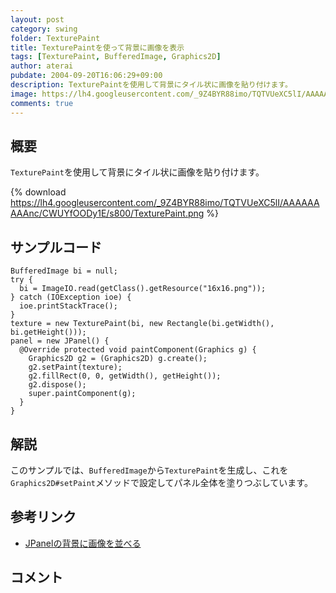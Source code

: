 ```yaml
---
layout: post
category: swing
folder: TexturePaint
title: TexturePaintを使って背景に画像を表示
tags: [TexturePaint, BufferedImage, Graphics2D]
author: aterai
pubdate: 2004-09-20T16:06:29+09:00
description: TexturePaintを使用して背景にタイル状に画像を貼り付けます。
image: https://lh4.googleusercontent.com/_9Z4BYR88imo/TQTVUeXC5lI/AAAAAAAAAnc/CWUYfOODy1E/s800/TexturePaint.png
comments: true
---
```

## 概要
`TexturePaint`を使用して背景にタイル状に画像を貼り付けます。

{% download https://lh4.googleusercontent.com/_9Z4BYR88imo/TQTVUeXC5lI/AAAAAAAAAnc/CWUYfOODy1E/s800/TexturePaint.png %}

## サンプルコード
<pre class="prettyprint"><code>BufferedImage bi = null;
try {
  bi = ImageIO.read(getClass().getResource("16x16.png"));
} catch (IOException ioe) {
  ioe.printStackTrace();
}
texture = new TexturePaint(bi, new Rectangle(bi.getWidth(), bi.getHeight()));
panel = new JPanel() {
  @Override protected void paintComponent(Graphics g) {
    Graphics2D g2 = (Graphics2D) g.create();
    g2.setPaint(texture);
    g2.fillRect(0, 0, getWidth(), getHeight());
    g2.dispose();
    super.paintComponent(g);
  }
}
</code></pre>

## 解説
このサンプルでは、`BufferedImage`から`TexturePaint`を生成し、これを`Graphics2D#setPaint`メソッドで設定してパネル全体を塗りつぶしています。

## 参考リンク
- [JPanelの背景に画像を並べる](http://ateraimemo.com/Swing/BackgroundImage.html)

<!-- dummy comment line for breaking list -->

## コメント
